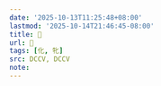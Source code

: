 ```yaml
---
date: '2025-10-13T11:25:48+08:00'
lastmod: '2025-10-14T21:46:45-08:00'
title: 󰉿
url: 󰉿
tags: [化, 牝]
src: DCCV, DCCV
note:
---
```

